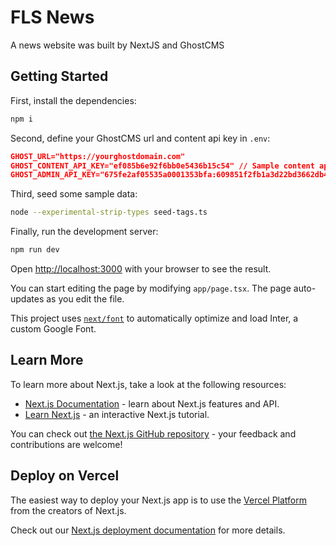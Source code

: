 # FLS News

A news website was built by NextJS and GhostCMS

## Getting Started

First, install the dependencies:
```bash
npm i
```

Second, define your GhostCMS url and content api key in `.env`:
```json
GHOST_URL="https://yourghostdomain.com"
GHOST_CONTENT_API_KEY="ef085b6e92f6bb0e5436b15c54" // Sample content api key
GHOST_ADMIN_API_KEY="675fe2af05535a0001353bfa:609851f2fb1a3d22bd3662db439aba4dea2914c0b0b4d1234ae5f36464175fbe" // Sample admin api key
```

Third, seed some sample data:
```bash
node --experimental-strip-types seed-tags.ts
```

Finally, run the development server:

```bash
npm run dev
```

Open [http://localhost:3000](http://localhost:3000) with your browser to see the result.

You can start editing the page by modifying `app/page.tsx`. The page auto-updates as you edit the file.

This project uses [`next/font`](https://nextjs.org/docs/basic-features/font-optimization) to automatically optimize and load Inter, a custom Google Font.

## Learn More

To learn more about Next.js, take a look at the following resources:

- [Next.js Documentation](https://nextjs.org/docs) - learn about Next.js features and API.
- [Learn Next.js](https://nextjs.org/learn) - an interactive Next.js tutorial.

You can check out [the Next.js GitHub repository](https://github.com/vercel/next.js/) - your feedback and contributions are welcome!

## Deploy on Vercel

The easiest way to deploy your Next.js app is to use the [Vercel Platform](https://vercel.com/new?utm_medium=default-template&filter=next.js&utm_source=create-next-app&utm_campaign=create-next-app-readme) from the creators of Next.js.

Check out our [Next.js deployment documentation](https://nextjs.org/docs/deployment) for more details.
